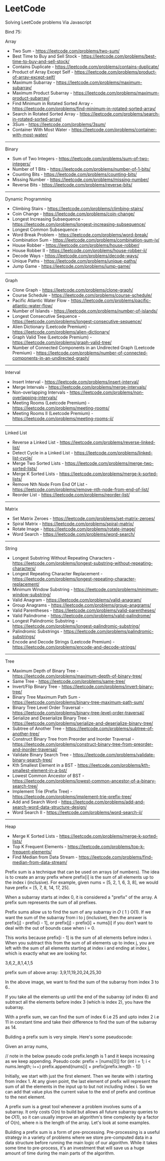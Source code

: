 # LeetCode
Solving LeetCode problems Via Javascript

Bind 75:

Array

- Two Sum - https://leetcode.com/problems/two-sum/
- Best Time to Buy and Sell Stock - https://leetcode.com/problems/best-time-to-buy-and-sell-stock/
- Contains Duplicate - https://leetcode.com/problems/contains-duplicate/
- Product of Array Except Self - https://leetcode.com/problems/product-of-array-except-self/
- Maximum Subarray - https://leetcode.com/problems/maximum-subarray/
- Maximum Product Subarray - https://leetcode.com/problems/maximum-product-subarray/
- Find Minimum in Rotated Sorted Array - https://leetcode.com/problems/find-minimum-in-rotated-sorted-array/
- Search in Rotated Sorted Array - https://leetcode.com/problems/search-in-rotated-sorted-array/
- 3Sum - https://leetcode.com/problems/3sum/
- Container With Most Water - https://leetcode.com/problems/container-with-most-water/

---

Binary

- Sum of Two Integers - https://leetcode.com/problems/sum-of-two-integers/
- Number of 1 Bits - https://leetcode.com/problems/number-of-1-bits/
- Counting Bits - https://leetcode.com/problems/counting-bits/
- Missing Number - https://leetcode.com/problems/missing-number/
- Reverse Bits - https://leetcode.com/problems/reverse-bits/

---

Dynamic Programming

- Climbing Stairs - https://leetcode.com/problems/climbing-stairs/
- Coin Change - https://leetcode.com/problems/coin-change/
- Longest Increasing Subsequence - https://leetcode.com/problems/longest-increasing-subsequence/
- Longest Common Subsequence - 
- Word Break Problem - https://leetcode.com/problems/word-break/
- Combination Sum - https://leetcode.com/problems/combination-sum-iv/
- House Robber - https://leetcode.com/problems/house-robber/
- House Robber II - https://leetcode.com/problems/house-robber-ii/
- Decode Ways - https://leetcode.com/problems/decode-ways/
- Unique Paths - https://leetcode.com/problems/unique-paths/
- Jump Game - https://leetcode.com/problems/jump-game/

---

Graph

- Clone Graph - https://leetcode.com/problems/clone-graph/
- Course Schedule - https://leetcode.com/problems/course-schedule/
- Pacific Atlantic Water Flow - https://leetcode.com/problems/pacific-atlantic-water-flow/
- Number of Islands - https://leetcode.com/problems/number-of-islands/
- Longest Consecutive Sequence - https://leetcode.com/problems/longest-consecutive-sequence/
- Alien Dictionary (Leetcode Premium) - https://leetcode.com/problems/alien-dictionary/
- Graph Valid Tree (Leetcode Premium) - https://leetcode.com/problems/graph-valid-tree/
- Number of Connected Components in an Undirected Graph (Leetcode Premium) - https://leetcode.com/problems/number-of-connected-components-in-an-undirected-graph/

---

Interval

- Insert Interval - https://leetcode.com/problems/insert-interval/
- Merge Intervals - https://leetcode.com/problems/merge-intervals/
- Non-overlapping Intervals - https://leetcode.com/problems/non-overlapping-intervals/
- Meeting Rooms (Leetcode Premium) - https://leetcode.com/problems/meeting-rooms/
- Meeting Rooms II (Leetcode Premium) - https://leetcode.com/problems/meeting-rooms-ii/

---

Linked List

- Reverse a Linked List - https://leetcode.com/problems/reverse-linked-list/
- Detect Cycle in a Linked List - https://leetcode.com/problems/linked-list-cycle/
- Merge Two Sorted Lists - https://leetcode.com/problems/merge-two-sorted-lists/
- Merge K Sorted Lists - https://leetcode.com/problems/merge-k-sorted-lists/
- Remove Nth Node From End Of List - https://leetcode.com/problems/remove-nth-node-from-end-of-list/
- Reorder List - https://leetcode.com/problems/reorder-list/

---

Matrix

- Set Matrix Zeroes - https://leetcode.com/problems/set-matrix-zeroes/
- Spiral Matrix - https://leetcode.com/problems/spiral-matrix/
- Rotate Image - https://leetcode.com/problems/rotate-image/
- Word Search - https://leetcode.com/problems/word-search/

---

String

- Longest Substring Without Repeating Characters - https://leetcode.com/problems/longest-substring-without-repeating-characters/
- Longest Repeating Character Replacement - https://leetcode.com/problems/longest-repeating-character-replacement/
- Minimum Window Substring - https://leetcode.com/problems/minimum-window-substring/
- Valid Anagram - https://leetcode.com/problems/valid-anagram/
- Group Anagrams - https://leetcode.com/problems/group-anagrams/
- Valid Parentheses - https://leetcode.com/problems/valid-parentheses/
- Valid Palindrome - https://leetcode.com/problems/valid-palindrome/
- Longest Palindromic Substring - https://leetcode.com/problems/longest-palindromic-substring/
- Palindromic Substrings - https://leetcode.com/problems/palindromic-substrings/
- Encode and Decode Strings (Leetcode Premium) - https://leetcode.com/problems/encode-and-decode-strings/

---

Tree

- Maximum Depth of Binary Tree - https://leetcode.com/problems/maximum-depth-of-binary-tree/
- Same Tree - https://leetcode.com/problems/same-tree/
- Invert/Flip Binary Tree - https://leetcode.com/problems/invert-binary-tree/
- Binary Tree Maximum Path Sum - https://leetcode.com/problems/binary-tree-maximum-path-sum/
- Binary Tree Level Order Traversal - https://leetcode.com/problems/binary-tree-level-order-traversal/
- Serialize and Deserialize Binary Tree - https://leetcode.com/problems/serialize-and-deserialize-binary-tree/
- Subtree of Another Tree - https://leetcode.com/problems/subtree-of-another-tree/
- Construct Binary Tree from Preorder and Inorder Traversal - https://leetcode.com/problems/construct-binary-tree-from-preorder-and-inorder-traversal/
- Validate Binary Search Tree - https://leetcode.com/problems/validate-binary-search-tree/
- Kth Smallest Element in a BST - https://leetcode.com/problems/kth-smallest-element-in-a-bst/
- Lowest Common Ancestor of BST - https://leetcode.com/problems/lowest-common-ancestor-of-a-binary-search-tree/
- Implement Trie (Prefix Tree) - https://leetcode.com/problems/implement-trie-prefix-tree/
- Add and Search Word - https://leetcode.com/problems/add-and-search-word-data-structure-design/
- Word Search II - https://leetcode.com/problems/word-search-ii/

---

Heap

- Merge K Sorted Lists - https://leetcode.com/problems/merge-k-sorted-lists/
- Top K Frequent Elements - https://leetcode.com/problems/top-k-frequent-elements/
- Find Median from Data Stream - https://leetcode.com/problems/find-median-from-data-stream/




<!-- Prefix Sum -->
Prefix sum is a technique that can be used on arrays (of numbers). The idea is to create an array prefix where prefix[i] is the sum of all elements up to the index i (inclusive). For example, given nums = [5, 2, 1, 6, 3, 8], we would have prefix = [5, 7, 8, 14, 17, 25].

When a subarray starts at index 0, it is considered a "prefix" of the array. A prefix sum represents the sum of all prefixes.

Prefix sums allow us to find the sum of any subarray in 
𝑂
(
1
)
O(1). If we want the sum of the subarray from i to j (inclusive), then the answer is prefix[j] - prefix[i - 1], or prefix[j] - prefix[i] + nums[i] if you don't want to deal with the out of bounds case when i = 0.

This works because prefix[i - 1] is the sum of all elements before index i. When you subtract this from the sum of all elements up to index j, you are left with the sum of all elements starting at index i and ending at index j, which is exactly what we are looking for.


3,6,2,,8,1,4,1,5

prefix sum of above array:
3,9,11,19,20,24,25,30

In the above image, we want to find the sum of the subarray from index 3 to 6..

If you take all the elements up until the end of the subarray (of index 6) and subtract all the elements before index 3 (which is index 2), you have the subarray.

With a prefix sum, we can find the sum of index 6 i.e 25 and upto index 2 i.e 11 in constant time and take their difference to find the sum of the subarray as 14.

Building a prefix sum is very simple. Here's some pseudocode:

Given an array nums,

// note in the below pseudo code prefix.length is 1 and it keeps increasing as we keep appending.
Pseudo code:
prefix = [nums[0]] 
for (int i = 1; i < nums.length; i++)
    prefix.append(nums[i] + prefix[prefix.length - 1])

Initially, we start with just the first element. Then we iterate with i starting from index 1. At any given point, the last element of prefix will represent the sum of all the elements in the input up to but not including index i. So we can add that value plus the current value to the end of prefix and continue to the next element.

A prefix sum is a great tool whenever a problem involves sums of a subarray. It only costs 
O(n) to build but allows all future subarray queries to be 𝑂(1), so it can usually improve an algorithm's time complexity by a factor of O(n), where 
n is the length of the array. Let's look at some examples.

Building a prefix sum is a form of pre-processing. Pre-processing is a useful strategy in a variety of problems where we store pre-computed data in a data structure before running the main logic of our algorithm. While it takes some time to pre-process, it's an investment that will save us a huge amount of time during the main parts of the algorithm.

<!-- Git hub creating personal and work configs

 https://docs.github.com/en/authentication/connecting-to-github-with-ssh/generating-a-new-ssh-key-and-adding-it-to-the-ssh-agent

a. ssh-keygen -t ed25519 -C "cvsatish.net@gmail.com"
b. step a prompts for a path always choose :  ~/.ssh/id_ed25519_<some name if first time dont give _name leave it> in our case we gave id_ed25519_personal.
c. And above command after giving successfully given path its asks for a pass phrase give any thing in this case we had given 12345678
d. after above steps now generated pub file we need to add using below command     ssh-add ~/.ssh/id_ed25519_personale. after creation copy the certificate using below command  
      cat ~/.ssh/id_ed25519_personal.pub | pbcopyf.  AFter that the copied ssh key ned to enter in the gihub go to github->topRight->dropdown->settings->SSH Key and GPG Keys -> Add New Key -> copy your key and save
g. After that please go to your config file in path ~/.SSH/CONFIG, create a domain for your personal and give the path to the .pub file in ~/.ssh/.id_ed25519.pub file
Host github.com
  AddKeysToAgent yes
  UseKeychain yes
  IdentityFile ~/.ssh/id_ed25519_personal

h. test the ssh connecting from your terminal like below    ssh -T git@github.com

vi ~/.ssh/config

to see configs in laptop vi ~/.ssh/config:
it gives list of ssh configs as below,
Host github.intuit.com
  AddKeysToAgent yes
  UseKeychain yes
  IdentityFile ~/.ssh/id_ed25519


Created a new personal  config:
Host github.com
  AddKeysToAgent yes
  UseKeychain yes
  IdentityFile ~/.ssh/id_ed25519_personal -->